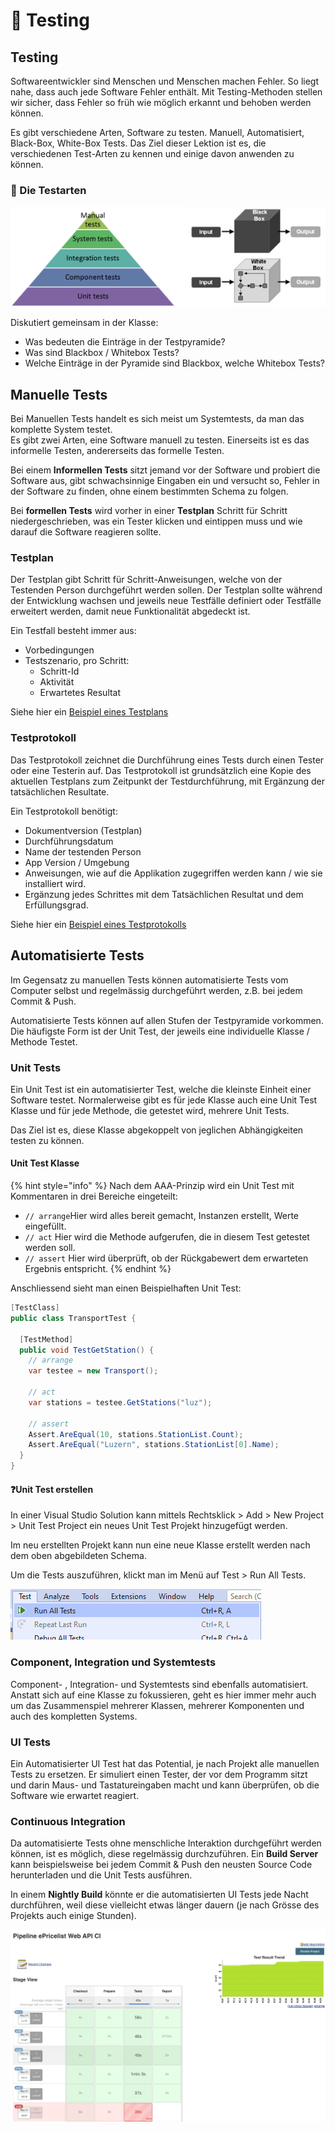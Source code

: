 # 📖 Testing

## Testing

Softwareentwickler sind Menschen und Menschen machen Fehler. So liegt nahe, dass auch jede Software Fehler enthält. Mit Testing-Methoden stellen wir sicher, dass Fehler so früh wie möglich erkannt und behoben werden können.

Es gibt verschiedene Arten, Software zu testen. Manuell, Automatisiert, Black-Box, White-Box Tests. Das Ziel dieser Lektion ist es, die verschiedenen Test-Arten zu kennen und einige davon anwenden zu können.

### 💬 Die Testarten

![](../../.gitbook/assets/image%20%2873%29.png)

Diskutiert gemeinsam in der Klasse:

* Was bedeuten die Einträge in der Testpyramide?
* Was sind Blackbox / Whitebox Tests?
* Welche Einträge in der Pyramide sind Blackbox, welche Whitebox Tests?





## Manuelle Tests

Bei Manuellen Tests handelt es sich meist um Systemtests, da man das komplette System testet.   
Es gibt zwei Arten, eine Software manuell zu testen. Einerseits ist es das informelle Testen, andererseits das formelle Testen. 

Bei einem **Informellen Tests** sitzt jemand vor der Software und probiert die Software aus, gibt schwachsinnige Eingaben ein und versucht so, Fehler in der Software zu finden, ohne einem bestimmten Schema zu folgen.

Bei **formellen Tests** wird vorher in einer **Testplan** Schritt für Schritt niedergeschrieben, was ein Tester klicken und eintippen muss und wie darauf die Software reagieren sollte.

### Testplan

Der Testplan gibt Schritt für Schritt-Anweisungen, welche von der Testenden Person durchgeführt werden sollen. Der Testplan sollte während der Entwicklung wachsen und jeweils neue Testfälle definiert oder Testfälle erweitert werden, damit neue Funktionalität abgedeckt ist.

Ein Testfall besteht immer aus:

* Vorbedingungen
* Testszenario, pro Schritt:
  * Schritt-Id
  * Aktivität
  * Erwartetes Resultat

Siehe hier ein [Beispiel eines Testplans](testplan-beispiel.md)

### Testprotokoll

Das Testprotokoll zeichnet die Durchführung eines Tests durch einen Tester oder eine Testerin auf. Das Testprotokoll ist grundsätzlich eine Kopie des aktuellen Testplans zum Zeitpunkt der Testdurchführung, mit Ergänzung der tatsächlichen Resultate.

Ein Testprotokoll benötigt:

* Dokumentversion \(Testplan\)
* Durchführungsdatum
* Name der testenden Person
* App Version / Umgebung
* Anweisungen, wie auf die Applikation zugegriffen werden kann / wie sie installiert wird.
* Ergänzung jedes Schrittes mit dem Tatsächlichen Resultat und dem Erfüllungsgrad.

Siehe hier ein [Beispiel eines Testprotokolls](testprotokoll-beispiel.md)



## Automatisierte Tests

Im Gegensatz zu manuellen Tests können automatisierte Tests vom Computer selbst und regelmässig durchgeführt werden, z.B. bei jedem Commit & Push.

Automatisierte Tests können auf allen Stufen der Testpyramide vorkommen. Die häufigste Form ist der Unit Test, der jeweils eine individuelle Klasse / Methode Testet.

### Unit Tests

Ein Unit Test ist ein automatisierter Test, welche die kleinste Einheit einer Software testet. Normalerweise gibt es für jede Klasse auch eine Unit Test Klasse und für jede Methode, die getestet wird, mehrere Unit Tests. 

Das Ziel ist es, diese Klasse abgekoppelt von jeglichen Abhängigkeiten testen zu können. 

#### Unit Test Klasse

{% hint style="info" %}
Nach dem AAA-Prinzip wird ein Unit Test mit Kommentaren in drei Bereiche eingeteilt:

* `// arrange`Hier wird alles bereit gemacht, Instanzen erstellt, Werte eingefüllt.
* `// act` Hier wird die Methode aufgerufen, die in diesem Test getestet werden soll.
* `// assert` Hier wird überprüft, ob der Rückgabewert dem erwarteten Ergebnis entspricht.
{% endhint %}

Anschliessend sieht man einen Beispielhaften Unit Test:

```csharp
[TestClass]
public class TransportTest {

  [TestMethod]
  public void TestGetStation() {
    // arrange
    var testee = new Transport();
    
    // act
    var stations = testee.GetStations("luz");
    
    // assert
    Assert.AreEqual(10, stations.StationList.Count);
    Assert.AreEqual("Luzern", stations.StationList[0].Name);
  }
}
```

#### ❓Unit Test erstellen

In einer Visual Studio Solution kann mittels Rechtsklick &gt; Add &gt; New Project &gt; Unit Test Project ein neues Unit Test Projekt hinzugefügt werden. 

Im neu erstellten Projekt kann nun eine neue Klasse erstellt werden nach dem oben abgebildeten Schema.

Um die Tests auszuführen, klickt man im Menü auf Test &gt; Run All Tests.

![](../../.gitbook/assets/image%20%28170%29.png)

### Component, Integration und Systemtests

Component- , Integration- und Systemtests sind ebenfalls automatisiert. Anstatt sich auf eine Klasse zu fokussieren, geht es hier immer mehr auch um das Zusammenspiel mehrerer Klassen, mehrerer Komponenten und auch des kompletten Systems.

### UI Tests

Ein Automatisierter UI Test hat das Potential, je nach Projekt alle manuellen Tests zu ersetzen. Er simuliert einen Tester, der vor dem Programm sitzt und darin Maus- und Tastatureingaben macht und kann überprüfen, ob die Software wie erwartet reagiert.

### Continuous Integration

Da automatisierte Tests ohne menschliche Interaktion durchgeführt werden können, ist es möglich, diese regelmässig durchzuführen. Ein **Build Server** kann beispielsweise bei jedem Commit & Push den neusten Source Code herunterladen und die Unit Tests ausführen.

In einem **Nightly Build** könnte er die automatisierten UI Tests jede Nacht durchführen, weil diese vielleicht etwas länger dauern \(je nach Grösse des Projekts auch einige Stunden\).

![](../../.gitbook/assets/image%20%28134%29.png)





